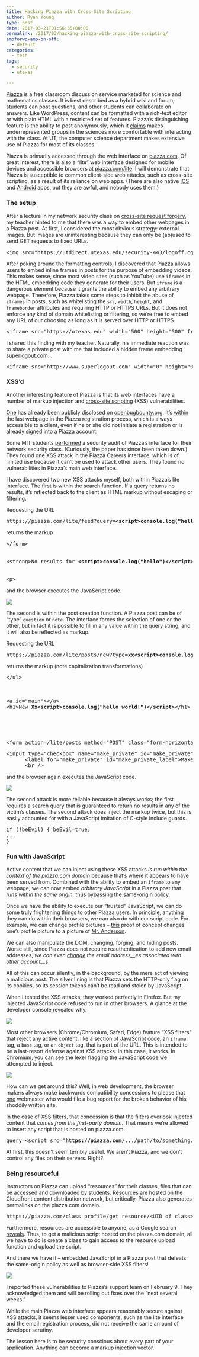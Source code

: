 ```yaml
---
title: Hacking Piazza with Cross-Site Scripting
author: Ryan Young
type: post
date: 2017-03-21T01:56:35+00:00
permalink: /2017/03/hacking-piazza-with-cross-site-scripting/
ampforwp-amp-on-off:
  - default
categories:
  - tech
tags:
  - security
  - utexas

---
```

[Piazza](https://piazza.com/) is a free classroom discussion service marketed for science and mathematics classes. It is best described as a hybrid wiki and forum; students can post questions, and other students can collaborate on answers. Like WordPress, content can be formatted with a rich-text editor or with plain HTML with a restricted set of features. Piazza’s distinguishing feature is the ability to post anonymously, which it [claims](https://piazza.com/about/story) makes underrepresented groups in the sciences more comfortable with interacting with the class. At UT, the computer science department makes extensive use of Piazza for most of its classes.

Piazza is primarily accessed through the web interface on [piazza.com](https://piazza.com). Of great interest, there is also a “lite” web interface designed for mobile devices and accessible browsers at [piazza.com/lite](https://piazza.com/lite). I will demonstrate that Piazza is susceptible to common client-side web attacks, such as cross-site scripting, as a result of its reliance on web apps. (There are also native [iOS](https://itunes.apple.com/us/app/piazza/id453142230) and [Android](https://play.google.com/store/apps/details?id=com.piazza.android) apps, but they are awful, and nobody uses them.)<!--more-->

### The setup

After a lecture in my network security class on [cross-site request forgery](https://en.wikipedia.org/wiki/Cross-site_request_forgery), my teacher hinted to me that there was a way to embed other webpages in a Piazza post. At first, I considered the most obvious strategy: external images. But images are uninteresting because they can only be (ab)used to send GET requests to fixed URLs.

<pre>&lt;img src="https://utdirect.utexas.edu/security-443/logoff.cgi" alt=""&gt;</pre>

After poking around the formatting controls, I discovered that Piazza allows users to embed inline frames in posts for the purpose of embedding videos. This makes sense, since most video sites (such as YouTube) use `iframes` in the HTML embedding code they generate for their users. But `iframe` is a dangerous element because it grants the ability to embed any arbitrary webpage. Therefore, Piazza takes some steps to inhibit the abuse of `iframes` in posts, such as whitelisting the `src`, `width`, `height`, and `frameborder` attributes and requiring HTTP or HTTPS URLs. But it does not enforce any kind of domain whitelisting or filtering, so we’re free to embed any URL of our choosing as long as it is served over HTTP or HTTPS.

<pre>&lt;iframe src="https://utexas.edu" width="500" height="500" frameborder="0"&gt;&lt;/iframe&gt;</pre>

I shared this finding with my teacher. Naturally, his immediate reaction was to share a private post with me that included a hidden frame embedding [superlogout.com](http://www.superlogout.com)…

<pre>&lt;iframe src="http://www.superlogout.com" width="0" height="0" frameborder="0"&gt;&lt;/iframe&gt;</pre>

### XSS&#8217;d

Another interesting feature of Piazza is that its web interfaces have a number of markup injection and [cross-site scripting](https://en.wikipedia.org/wiki/Cross-site_scripting) (XSS) vulnerabilities.

[One](https://www.openbugbounty.org/incidents/112873) has already been publicly disclosed on [openbugbounty.org](https://www.openbugbounty.org). It’s [within](https://piazza.com/signup/signup-done/activate?email=%22%3E%3Csvg/onload=prompt%28/XSSPOSED/%29%3E) the last webpage in the Piazza registration process, which is always accessible to a client, even if he or she did not initiate a registration or is already signed into a Piazza account.

Some MIT students [performed](https://web.archive.org/web/20170228232558/https://courses.csail.mit.edu/6.857/2016/files/22.pdf) a security audit of Piazza&#8217;s interface for their network security class. (Curiously, the paper has since been taken down.) They found one XSS attack in the Piazza Careers interface, which is of limited use because it can&#8217;t be used to attack other users. They found no vulnerabilities in Piazza&#8217;s main web interface.

I have discovered two new XSS attacks myself, both within Piazza’s lite interface. The first is within the search function. If a query returns no results, it’s reflected back to the client as HTML markup without escaping or filtering.

Requesting the URL

<pre>https://piazza.com/lite/feed?query=<span><strong>&lt;script&gt;console.log("hello")&lt;/script&gt;</strong></span></pre>

returns the markup

<pre id="line1">&lt;/<span class="end-tag">form</span>&gt;


<span id="line56"></span>&lt;<span class="start-tag">strong</span>&gt;No results for <span><strong>&lt;<span class="start-tag">script</span>&gt;console.log("hello")&lt;/<span class="end-tag">script</span>&gt;</strong></span>&lt;/<span class="end-tag">strong</span>&gt;


&lt;p&gt;</pre>

and the browser executes the JavaScript code.



![](/assets/posts/wp-uploads/2017/03/Piazza-XSS_lite_search.png)

The second is within the post creation function. A Piazza post can be of “type” `question` or `note`. The interface forces the selection of one or the other, but in fact it is possible to fill in any value within the query string, and it will also be reflected as markup.

Requesting the URL

<pre>https://piazza.com/lite/posts/new?type=<span><strong>xx&lt;script&gt;console.log("Hello World!")&lt;/script&gt;</strong></span></pre>

returns the markup (note capitalization transformations)

<pre id="line1">&lt;/ul&gt;



&lt;a id="main"&gt;&lt;/a&gt;
<span id="line44"></span>&lt;<span class="start-tag">h1</span>&gt;New <strong><span>Xx&lt;<span class="start-tag">script</span>&gt;console.log("hello world!")&lt;/<span class="end-tag">script</span>&gt;</span></strong>&lt;/<span class="end-tag">h1&gt;





</span>&lt;<span class="start-tag">form</span> <span class="attribute-name">action</span>=/lite/posts <span class="attribute-name">method</span>="POST" <span class="attribute-name">class</span>="form-horizontal"&gt;</pre>

<pre>&lt;<span class="start-tag">input</span> <span class="attribute-name">type</span>="checkbox" <span class="attribute-name">name</span>="make_private" <span class="attribute-name">id</span>="make_private" <span class="attribute-name">aria-labelledby</span>="make_private_label visible_class_instructors"&gt;
<span id="line105"></span>      &lt;<span class="start-tag">label</span> <span class="attribute-name">for</span>="make_private" <span class="attribute-name">id</span>="make_private_label"&gt;Make this a private <span><strong>xx&lt;<span class="start-tag">script</span>&gt;console.log("Hello World!")&lt;/<span class="end-tag">script</span>&gt;</strong></span>&lt;/<span class="end-tag">label</span>&gt;
<span id="line106"></span>      &lt;<span class="start-tag">br</span> /&gt;</pre>

and the browser again executes the JavaScript code.



![](/assets/posts/wp-uploads/2017/03/Piazza-XSS_lite_post.png)

The second attack is more reliable because it always works; the first requires a search query that is guaranteed to return no results in any of the victim’s classes. The second attack does inject the markup twice, but this is easily accounted for with a JavaScript imitation of C-style include guards.

<pre class="western">if (!beEvil) { beEvil=true;
...
}</pre>

### Fun with JavaScript

Active content that we can inject using these XSS attacks _is run within the context of the piazza.com domain_ because that’s where it appears to have been served from. Combined with the ability to embed an `iframe` to any webpage, we can now embed _arbitrary JavaScript_ in a Piazza post that _runs within the same origin_, thus bypassing the [same-origin policy](https://en.wikipedia.org/wiki/Same-origin_policy).

Once we have the ability to execute our “trusted” JavaScript, we can do some truly frightening things to other Piazza users. In principle, anything they can do within their browsers, we can also do with our script code. For example, we can change profile pictures – [this](/assets/posts/wp-uploads/2017/03/Piazza-XSS_change-pic.js.txt) proof of concept changes one’s profile picture to a picture of [Mr. Anderson](http://powerlisting.wikia.com/wiki/File:Neo_The_One.jpg).

We can also manipulate the DOM, changing, forging, and hiding posts. Worse still, since Piazza does not require reauthentication to add new email addresses, _we can even [change](/assets/posts/wp-uploads/2017/03/Piazza-XSS_change-email.js.txt) the email address__es_ _associated with_ _other_ _account__s_.

All of this can occur silently, in the background, by the mere act of viewing a malicious post. The silver lining is that Piazza sets the HTTP-only flag on its cookies, so its session tokens can&#8217;t be read and stolen by JavaScript.

When I tested the XSS attacks, they worked perfectly in Firefox. But my injected JavaScript code refused to run in other browsers. A glance at the developer console revealed why.



![](/assets/posts/wp-uploads/2017/03/Piazza-XSS_antixss_console.png)

Most other browsers (Chrome/Chromium, Safari, Edge) feature “XSS filters” that reject any active content, like a section of JavaScript code, an `iframe` tag, a `base` tag, or an `object` tag, that is part of the URL. This is intended to be a last-resort defense against XSS attacks. In this case, it works. In Chromium, you can see the lexer flagging the JavaScript code we attempted to inject.



![](/assets/posts/wp-uploads/2017/03/Piazza-XSS_antixss_source.png)

How can we get around this? Well, in web development, the browser makers always make backwards compatibility concessions to please that [one](https://bugzilla.mozilla.org/show_bug.cgi?id=765645) webmaster who would file a bug report for the broken behavior of his shoddily written site.

In the case of XSS filters, that concession is that the filters overlook injected content that _comes from the first-party domain_. That means we&#8217;re allowed to insert any script that is hosted on piazza.com.

<pre class="western">query=&lt;script src="<strong>https://piazza.com</strong>/.../path/to/something.js"&gt;&lt;/script&gt;</pre>

At first, this doesn’t seem terribly useful. We aren’t Piazza, and we don’t control any files on their servers. Right?

### Being resourceful

Instructors on Piazza can upload “resources” for their classes, files that can be accessed and downloaded by students. Resources are hosted on the Cloudfront content distribution network, but critically, Piazza also generates permalinks on the piazza.com domain.

<pre>https://piazza.com/class_profile/get_resource/&lt;UID of class&gt;/&lt;UID of resource&gt;</pre>

Furthermore, resources are accessible to anyone, as a Google search [reveals](https://www.google.com/search?q=site:piazza.com/class_profile/get_resource). Thus, to get a malicious script hosted on the piazza.com domain, all we have to do is create a class to gain access to the resource upload function and upload the script.

And there we have it – embedded JavaScript in a Piazza post that defeats the same-origin policy as well as browser-side XSS filters!



![](/assets/posts/wp-uploads/2017/03/Piazza-XSS_poc.png)

I reported these vulnerabilities to Piazza’s support team on February 9. They acknowledged them and will be rolling out fixes over the “next several weeks.”

While the main Piazza web interface appears reasonably secure against XSS attacks, it seems lesser used components, such as the lite interface and the email registration process, did not receive the same amount of developer scrutiny.

The lesson here is to be security conscious about every part of your application. Anything can become a markup injection vector.